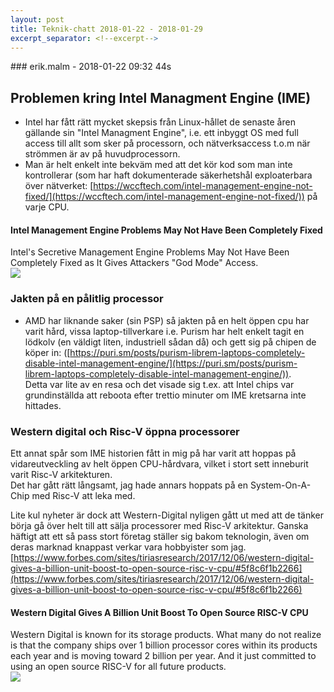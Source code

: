```yaml
---
layout: post
title: Teknik-chatt 2018-01-22 - 2018-01-29
excerpt_separator: <!--excerpt-->
---
```

<section class="message" markdown="1">
### erik.malm - 2018-01-22 09:32 44s

## Problemen kring Intel Managment Engine (IME)
- Intel har fått rätt mycket skepsis från Linux-hållet de senaste åren gällande sin "Intel Managment Engine", i.e. ett inbyggt OS med full access till allt som sker på processorn, och nätverksaccess t.o.m när strömmen är av på huvudprocessorn. 
- Man är helt enkelt inte bekväm med att det kör kod som man inte kontrollerar (som har haft dokumenterade säkerhetshål exploaterbara över nätverket:  [https://wccftech.com/intel-management-engine-not-fixed/](https://wccftech.com/intel-management-engine-not-fixed/)) på varje CPU.

<div class="attachment"><h4>Intel Management Engine Problems May Not Have Been Completely Fixed</h4><div class="text">Intel's Secretive Management Engine Problems May Not Have Been Completely Fixed as It Gives Attackers "God Mode" Access.</div>
<a href="https://wccftech.com/intel-management-engine-not-fixed/"><img src="https://cdn.wccftech.com/wp-content/uploads/2017/11/intel-bugs.png" fallback="Intel Management Engine Problems May Not Have Been Completely Fixed"/></a></div>
    
### Jakten på en pålitlig processor
- AMD har liknande saker (sin PSP) så jakten på en helt öppen cpu har varit hård, vissa laptop-tillverkare i.e. Purism har helt enkelt tagit en lödkolv (en väldigt liten, industriell sådan då) och gett sig på chipen de köper in: ([https://puri.sm/posts/purism-librem-laptops-completely-disable-intel-management-engine/](https://puri.sm/posts/purism-librem-laptops-completely-disable-intel-management-engine/)).   
Detta var lite av en resa och det visade sig t.ex. att Intel chips var grundinställda att reboota efter trettio minuter om IME kretsarna inte hittades.
###  Western digital och Risc-V öppna processorer
Ett annat spår som IME historien fått in mig på har varit att hoppas på vidareutveckling av helt öppen CPU-hårdvara, vilket i stort sett inneburit varit Risc-V arkitekturen.  
Det har gått rätt långsamt, jag hade annars hoppats på en System-On-A-Chip med Risc-V att leka med.  

Lite kul nyheter är dock att Western-Digital nyligen gått ut med att de tänker börja gå över helt till att sälja processorer med Risc-V arkitektur.
Ganska häftigt att ett så pass stort företag ställer sig bakom teknologin, även om deras marknad knappast verkar vara hobbyister som jag.  
[https://www.forbes.com/sites/tiriasresearch/2017/12/06/western-digital-gives-a-billion-unit-boost-to-open-source-risc-v-cpu/#5f8c6f1b2266](https://www.forbes.com/sites/tiriasresearch/2017/12/06/western-digital-gives-a-billion-unit-boost-to-open-source-risc-v-cpu/#5f8c6f1b2266)

<div class="attachment"><h4>Western Digital Gives A Billion Unit Boost To Open Source RISC-V CPU</h4><div class="text">Western Digital is known for its storage products. What many do not realize is that the company ships over 1 billion processor cores within its products each year and is moving toward 2 billion per year. And it just committed to using an open source RISC-V for all future products.</div>
<a href="https://www.forbes.com/sites/tiriasresearch/2017/12/06/western-digital-gives-a-billion-unit-boost-to-open-source-risc-v-cpu/#5f8c6f1b2266"><img src="https://thumbor.forbes.com/thumbor/600x315/smart/https%3A%2F%2Fblogs-images.forbes.com%2Ftiriasresearch%2Ffiles%2F2017%2F12%2FIMG_0463-1200x674.jpg" fallback="Western Digital Gives A Billion Unit Boost To Open Source RISC-V CPU"/></a></div>
    

<!--excerpt-->
</section>